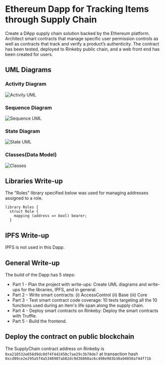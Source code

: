 # Ethereum Dapp for Tracking Items through Supply Chain
Create a DApp supply chain solution backed by the Ethereum platform. Architect smart contracts that manage specific user permission controls as well as contracts that track and verify a product’s authenticity. The contract has been tested, deployed to Rinkeby public chain, and a web front end has been created for users.

## UML Diagrams

### Activity Diagram
![Activity UML](https://user-images.githubusercontent.com/7294966/150676901-e0b391e8-5aaa-4d39-829c-547759e7f55c.png)


### Sequence Diagram
![Sequence UML](https://user-images.githubusercontent.com/7294966/150676919-a17bfbe5-606e-4b39-a69b-ccc52448a6b5.png)


### State Diagram
![State UML](https://user-images.githubusercontent.com/7294966/150676929-c454c807-1bf1-4b94-86bc-86005ae7d02a.png)


### Classes(Data Model)
![Classes](https://user-images.githubusercontent.com/7294966/150676944-457d2eaa-ea28-4898-ad5c-8e6f34bec6ee.png)


## Libraries Write-up
The "Roles" library specified below was used for managing addresses assigned to a role.
```
library Roles {
  struct Role {
    mapping (address => bool) bearer;
  }
```

## IPFS Write-up
IPFS is not used in this Dapp.

## General Write-up
The build of the Dapp has 5 steps:
- Part 1 - Plan the project with write-ups: Create UML diagrams and write-ups for the libraries, IPFS, and in general.
- Part 2 - Write smart contracts: (i) AccessControl (ii) Base (iii) Core
- Part 3 - Test smart contract code coverage: 10 tests targeting all the 10 functions used during an item's life span along the supply chain.
- Part 4 - Deploy smart contracts on Rinkeby: Deploy the smart contracts with Truffle.
- Part 5 - Build the frontend.

## Deploy the contract on public blockchain
The SupplyChain contract address on Rinkeby is ```0xa218532e656d9dc0df4f442450c7ae29c3b78de7``` at transaction hash ``` 0xcd89ce2e295a5f4a5346987ab82dc9d36860ac6c498e983b38a94050a744f71b```
